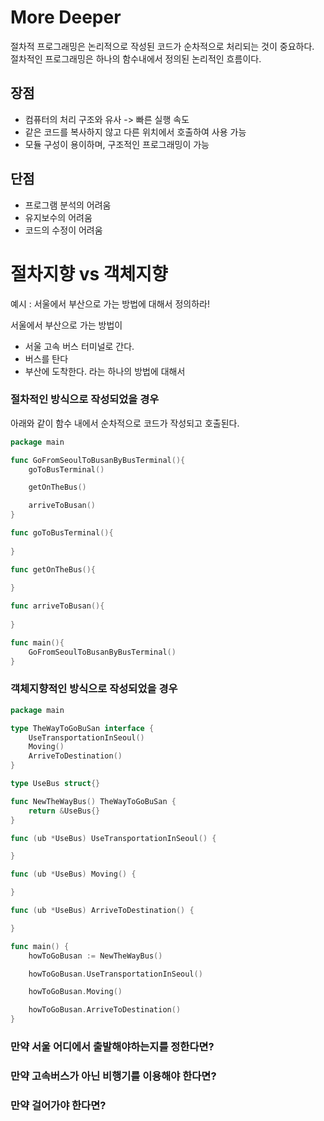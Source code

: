 # More Deeper 

절차적 프로그래밍은 논리적으로 작성된 코드가 순차적으로 처리되는 것이 중요하다.  
절차적인 프로그래밍은 하나의 함수내에서 정의된 논리적인 흐름이다. 

## 장점 

- 컴퓨터의 처리 구조와 유사 -> 빠른 실행 속도 
- 같은 코드를 복사하지 않고 다른 위치에서 호출하여 사용 가능 
- 모듈 구성이 용이하며, 구조적인 프로그래밍이 가능 

## 단점 

- 프로그램 분석의 어려움 
- 유지보수의 어려움 
- 코드의 수정이 어려움 

# 절차지향 vs 객체지향 

예시 : 서울에서 부산으로 가는 방법에 대해서 정의하라!   

서울에서 부산으로 가는 방법이  
- 서울 고속 버스 터미널로 간다. 
- 버스를 탄다
- 부산에 도착한다. 
라는 하나의 방법에 대해서 

### 절차적인 방식으로 작성되었을 경우 

아래와 같이 함수 내에서 순차적으로 코드가 작성되고 호출된다. 

```go 
package main 

func GoFromSeoulToBusanByBusTerminal(){
	goToBusTerminal()

	getOnTheBus()

	arriveToBusan()
}

func goToBusTerminal(){
	
}

func getOnTheBus(){
	
}

func arriveToBusan(){
	
}

func main(){
	GoFromSeoulToBusanByBusTerminal()
}

```

### 객체지향적인 방식으로 작성되었을 경우

```go
package main

type TheWayToGoBuSan interface {
	UseTransportationInSeoul()
	Moving()
	ArriveToDestination()
}

type UseBus struct{}

func NewTheWayBus() TheWayToGoBuSan {
	return &UseBus{}
}

func (ub *UseBus) UseTransportationInSeoul() {

}

func (ub *UseBus) Moving() {

}

func (ub *UseBus) ArriveToDestination() {

}

func main() {
	howToGoBusan := NewTheWayBus()

	howToGoBusan.UseTransportationInSeoul()

	howToGoBusan.Moving()

	howToGoBusan.ArriveToDestination()
}
```

### 만약 서울 어디에서 출발해야하는지를 정한다면? 
### 만약 고속버스가 아닌 비행기를 이용해야 한다면? 
### 만약 걸어가야 한다면? 


